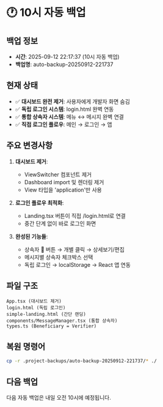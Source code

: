 # 🕐 10시 자동 백업

## 백업 정보
- **시간**: 2025-09-12 22:17:37 (10시 자동 백업)
- **백업명**: auto-backup-20250912-221737

## 현재 상태
- ✅ **대시보드 완전 제거**: 사용자에게 개발자 화면 숨김
- ✅ **독립 로그인 시스템**: login.html 완벽 연동
- ✅ **통합 상속자 시스템**: 메뉴 ↔ 메시지 완벽 연결
- ✅ **직접 로그인 플로우**: 메인 → 로그인 → 앱

## 주요 변경사항
1. **대시보드 제거**:
   - ViewSwitcher 컴포넌트 제거
   - Dashboard import 및 렌더링 제거
   - View 타입을 'application'만 사용

2. **로그인 플로우 최적화**:
   - Landing.tsx 버튼이 직접 /login.html로 연결
   - 중간 단계 없이 바로 로그인 화면

3. **완성된 기능들**:
   - 상속자 👥 버튼 → 개별 클릭 → 상세보기/편집
   - 메시지별 상속자 체크박스 선택
   - 독립 로그인 → localStorage → React 앱 연동

## 파일 구조
```
App.tsx (대시보드 제거)
login.html (독립 로그인)
simple-landing.html (간단 랜딩)
components/MessageManager.tsx (통합 상속자)
types.ts (Beneficiary = Verifier)
```

## 복원 명령어
```bash
cp -r .project-backups/auto-backup-20250912-221737/* ./
```

## 다음 백업
다음 자동 백업은 내일 오전 10시에 예정됩니다.